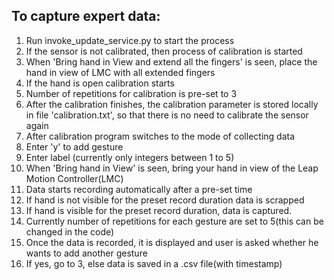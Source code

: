 ## To capture expert data:
1. Run invoke_update_service.py to start the process
2. If the sensor is not calibrated, then process of calibration is started
3. When 'Bring hand in View and extend all the fingers' is seen, place the hand in view of LMC with all extended fingers
4. If the hand is open calibration starts
5. Number of repetitions for calibration is pre-set to 3
6. After the calibration finishes, the calibration parameter is stored locally in file 'calibration.txt', so that there is no need
   to calibrate the sensor again
7. After calibration program switches to the mode of collecting data
8. Enter 'y' to add gesture
9. Enter label (currently only integers between 1 to 5)
10. When 'Bring hand in View' is seen, bring your hand in view of the Leap Motion Controller(LMC)
11. Data starts recording automatically after a pre-set time
12. If hand is not visible for the preset record duration data is scrapped
13. If hand is visible for the preset record duration, data is captured.
14. Currently number of repetitions for each gesture are set to 5(this can be changed in the code)
15. Once the data is recorded, it is displayed and user is asked whether he wants to add another gesture
16. If yes, go to 3, else data is saved in a .csv file(with timestamp)
